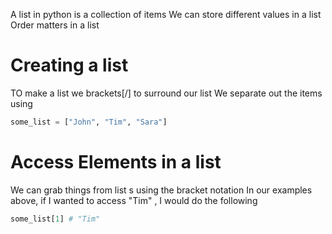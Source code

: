 A list in python is a collection of items 
We can store different values in a list
Order matters in a list
# Creating a list
TO make a list we brackets[/] to surround our list 
We separate out the items using

```python 
some_list = ["John", "Tim", "Sara"]
```

# Access Elements in a list
We can grab things from list s using the bracket notation
In our examples above, if I wanted to access "Tim" , I would do the following

```python
some_list[1] # "Tim"
```
